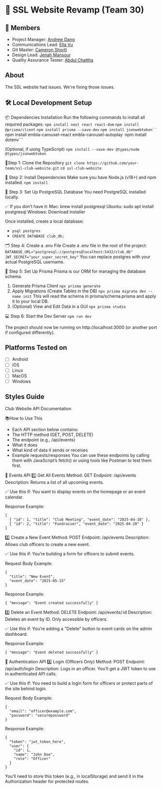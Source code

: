 🚀 SSL Website Revamp (Team 30)
============================

👥 Members
-------

- Project Manager: [Andrew Dang](https://github.com/theavgandrew)
- Communications Lead: [Ella Vu](https://github.com/iwasella)
- Git Master: [Cameron Shortt](https://github.com/cameronshortt)
- Design Lead: [Jenah Mansour](https://github.com/Jenahh)
- Quality Assurance Tester: [Abdul Chattha](https://github.com/beastgamer69420)

About
-----

The SSL website had issues.  We're fixing those issues.

🛠️ Local Development Setup
------------------
📦 Dependencies Installation
Run the following commands to install all required packages:
```npm install next react react-dom```
```npm install @prisma/client```
```npm install prisma --save-dev```
```npm install jsonwebtoken``
```npm install embla-carousel-react embla-carousel-autoplay```
```npm install dotenv```

(Optional, if using TypeScript)
```npm install --save-dev @types/node @types/jsonwebtoken```


🧪Step 1: Clone the Repository
```git clone https://github.com/your-team/ssl-club-website.git```
```cd ssl-club-website```

🧱 Step 2: Install Dependencies
Make sure you have Node.js (v18+) and npm installed.
```npm install```

🐘 Step 3: Set Up PostgreSQL Database
You need PostgreSQL installed locally.

✅ If you don’t have it:
Mac: brew install postgresql
Ubuntu: sudo apt install postgresql
Windows: Download installer

Once installed, create a local database:
- ```psql postgres```
- ```CREATE DATABASE club_db;```

🗂️ Step 4: Create a .env File
Create a .env file in the root of the project:
```DATABASE_URL="postgresql://postgres@localhost:5432/club_db"```
```JWT_SECRET="your_super_secret_key"```
You can replace postgres with your actual PostgreSQL username.

🔧 Step 5: Set Up Prisma
Prisma is our ORM for managing the database schema.
1. Generate Prisma Client
    ```npx prisma generate```
2. Apply Migrations (Create Tables in the DB)
    ```npx prisma migrate dev --name init```
     This will read the schema in prisma/schema.prisma and apply it to your local DB.
3. (Optional) View and Edit Data in a GUI
    ```npx prisma studio```

💻 Step 6: Start the Dev Server
    ```npm run dev```

The project should now be running on http://localhost:3000 (or another port if configured differently).

Platforms Tested on
-------------------

- [ ] Android
- [ ] iOS
- [ ] Linux
- [ ] MacOS
- [ ] Windows

Styles Guide
------------

Club Website API Documentation

📚How to Use This
- Each API section below contains:
- The HTTP method (GET, POST, DELETE)
- The endpoint (e.g., /api/events)
- What it does
- What kind of data it sends or receives
- Example requests/responses
You can use these endpoints by calling them with JavaScript’s fetch() or using tools like Postman to test them first.

📅 Events API
1️⃣ Get All Events
Method: GET
Endpoint: /api/events
Description: Returns a list of all upcoming events.

✅ Use this if:
You want to display events on the homepage or an event calendar.

Response Example:
```
[
  { "id": 1, "title": "Club Meeting", "event_date": "2025-04-10" },
  { "id": 2, "title": "Fundraiser", "event_date": "2025-04-20" }
]
```


2️⃣ Create a New Event
Method: POST
Endpoint: /api/events
Description: Allows club officers to create a new event.

✅ Use this if:
You’re building a form for officers to submit events.

Request Body Example:
```
{
  "title": "New Event",
  "event_date": "2025-05-15"
}
```
Response Example:
```
{ "message": "Event created successfully" }
```

3️⃣ Delete an Event
Method: DELETE
Endpoint: /api/events/:id
Description: Deletes an event by ID. Only accessible by officers.

✅ Use this if:
You’re adding a "Delete" button to event cards on the admin dashboard.

Response Example:
```
{ "message": "Event deleted successfully" }
```

🔐 Authentication API
4️⃣ Login (Officers Only)
Method: POST
Endpoint: /api/auth/login
Description: Logs in an officer. You’ll get a JWT token to use in authenticated API calls.

✅ Use this if:
You need to build a login form for officers or protect parts of the site behind login.

Request Body Example:
```
{
  "email": "officer@example.com",
  "password": "securepassword"
}
```

Response Example:
```
{
  "token": "jwt_token_here",
  "user": {
    "id": 1,
    "name": "John Doe",
    "role": "Officer"
  }
}
```

You’ll need to store this token (e.g., in localStorage) and send it in the Authorization header for protected routes.


